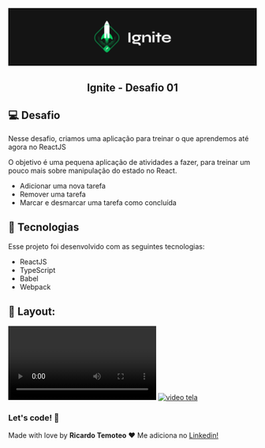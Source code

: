 <img alt="ignite" src="https://github.com/ricardoltt/ignite-desafio01/blob/main/.github/background.png" />

<h2 align="center">
 Ignite - Desafio 01
</h2>



## 💻 Desafio

Nesse desafio, criamos uma aplicação para treinar o que aprendemos até agora no ReactJS

O objetivo é uma pequena aplicação de atividades a fazer, para treinar um pouco mais sobre manipulação do estado no React.

- Adicionar uma nova tarefa
- Remover uma tarefa
- Marcar e desmarcar uma tarefa como concluída



## 🚀 Tecnologias

Esse projeto foi desenvolvido com as seguintes tecnologias:

- ReactJS
- TypeScript
- Babel
- Webpack



## 🔖 Layout:

![vídeo tela](https://github.com/ricardoltt/ignite-desafio01/blob/main/.github/video-tela.mp4)
[![video tela]()](https://github.com/ricardoltt/ignite-desafio01/blob/main/.github/video-tela.mp4)



### Let's code! 🚀

Made with love by **Ricardo Temoteo** ❤️ Me adiciona no [Linkedin!](https://www.linkedin.com/in/ricardoltt/)

